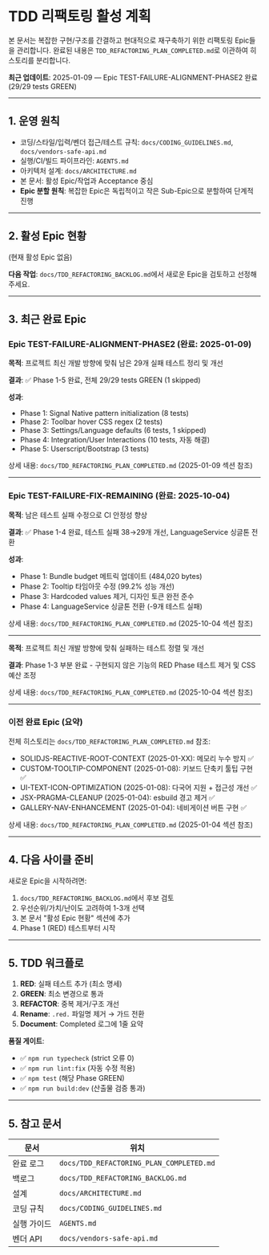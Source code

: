 # TDD 리팩토링 활성 계획

본 문서는 복잡한 구현/구조를 간결하고 현대적으로 재구축하기 위한 리팩토링
Epic들을 관리합니다. 완료된 내용은 `TDD_REFACTORING_PLAN_COMPLETED.md`로
이관하여 히스토리를 분리합니다.

**최근 업데이트**: 2025-01-09 — Epic TEST-FAILURE-ALIGNMENT-PHASE2 완료 (29/29
tests GREEN)

---

## 1. 운영 원칙

- 코딩/스타일/입력/벤더 접근/테스트 규칙: `docs/CODING_GUIDELINES.md`,
  `docs/vendors-safe-api.md`
- 실행/CI/빌드 파이프라인: `AGENTS.md`
- 아키텍처 설계: `docs/ARCHITECTURE.md`
- 본 문서: 활성 Epic/작업과 Acceptance 중심
- **Epic 분할 원칙**: 복잡한 Epic은 독립적이고 작은 Sub-Epic으로 분할하여 단계적
  진행

---

## 2. 활성 Epic 현황

(현재 활성 Epic 없음)

**다음 작업**: `docs/TDD_REFACTORING_BACKLOG.md`에서 새로운 Epic을 검토하고
선정해 주세요.

---

## 3. 최근 완료 Epic

### Epic TEST-FAILURE-ALIGNMENT-PHASE2 (완료: 2025-01-09)

**목적**: 프로젝트 최신 개발 방향에 맞춰 남은 29개 실패 테스트 정리 및 개선

**결과**: ✅ Phase 1-5 완료, 전체 29/29 tests GREEN (1 skipped)

**성과**:

- Phase 1: Signal Native pattern initialization (8 tests)
- Phase 2: Toolbar hover CSS regex (2 tests)
- Phase 3: Settings/Language defaults (6 tests, 1 skipped)
- Phase 4: Integration/User Interactions (10 tests, 자동 해결)
- Phase 5: Userscript/Bootstrap (3 tests)

상세 내용: `docs/TDD_REFACTORING_PLAN_COMPLETED.md` (2025-01-09 섹션 참조)

---

### Epic TEST-FAILURE-FIX-REMAINING (완료: 2025-10-04)

**목적**: 남은 테스트 실패 수정으로 CI 안정성 향상

**결과**: ✅ Phase 1-4 완료, 테스트 실패 38→29개 개선, LanguageService 싱글톤
전환

**성과**:

- Phase 1: Bundle budget 메트릭 업데이트 (484,020 bytes)
- Phase 2: Tooltip 타임아웃 수정 (99.2% 성능 개선)
- Phase 3: Hardcoded values 제거, 디자인 토큰 완전 준수
- Phase 4: LanguageService 싱글톤 전환 (-9개 테스트 실패)

상세 내용: `docs/TDD_REFACTORING_PLAN_COMPLETED.md` (2025-10-04 섹션 참조)

---

**목적**: 프로젝트 최신 개발 방향에 맞춰 실패하는 테스트 정렬 및 개선

**결과**: Phase 1-3 부분 완료 - 구현되지 않은 기능의 RED Phase 테스트 제거 및
CSS 예산 조정

상세 내용: `docs/TDD_REFACTORING_PLAN_COMPLETED.md` (2025-10-04 섹션 참조)

---

### 이전 완료 Epic (요약)

전체 히스토리는 `docs/TDD_REFACTORING_PLAN_COMPLETED.md` 참조:

- SOLIDJS-REACTIVE-ROOT-CONTEXT (2025-01-XX): 메모리 누수 방지 ✅
- CUSTOM-TOOLTIP-COMPONENT (2025-01-08): 키보드 단축키 툴팁 구현 ✅
- UI-TEXT-ICON-OPTIMIZATION (2025-01-08): 다국어 지원 + 접근성 개선 ✅
- JSX-PRAGMA-CLEANUP (2025-01-04): esbuild 경고 제거 ✅
- GALLERY-NAV-ENHANCEMENT (2025-01-04): 네비게이션 버튼 구현 ✅

상세 내용: `docs/TDD_REFACTORING_PLAN_COMPLETED.md` (2025-01-04 섹션 참조)

---

## 4. 다음 사이클 준비

새로운 Epic을 시작하려면:

1. `docs/TDD_REFACTORING_BACKLOG.md`에서 후보 검토
2. 우선순위/가치/난이도 고려하여 1-3개 선택
3. 본 문서 "활성 Epic 현황" 섹션에 추가
4. Phase 1 (RED) 테스트부터 시작

---

## 5. TDD 워크플로

1. **RED**: 실패 테스트 추가 (최소 명세)
2. **GREEN**: 최소 변경으로 통과
3. **REFACTOR**: 중복 제거/구조 개선
4. **Rename**: `.red.` 파일명 제거 → 가드 전환
5. **Document**: Completed 로그에 1줄 요약

**품질 게이트**:

- ✅ `npm run typecheck` (strict 오류 0)
- ✅ `npm run lint:fix` (자동 수정 적용)
- ✅ `npm test` (해당 Phase GREEN)
- ✅ `npm run build:dev` (산출물 검증 통과)

---

## 5. 참고 문서

| 문서        | 위치                                     |
| ----------- | ---------------------------------------- |
| 완료 로그   | `docs/TDD_REFACTORING_PLAN_COMPLETED.md` |
| 백로그      | `docs/TDD_REFACTORING_BACKLOG.md`        |
| 설계        | `docs/ARCHITECTURE.md`                   |
| 코딩 규칙   | `docs/CODING_GUIDELINES.md`              |
| 실행 가이드 | `AGENTS.md`                              |
| 벤더 API    | `docs/vendors-safe-api.md`               |

